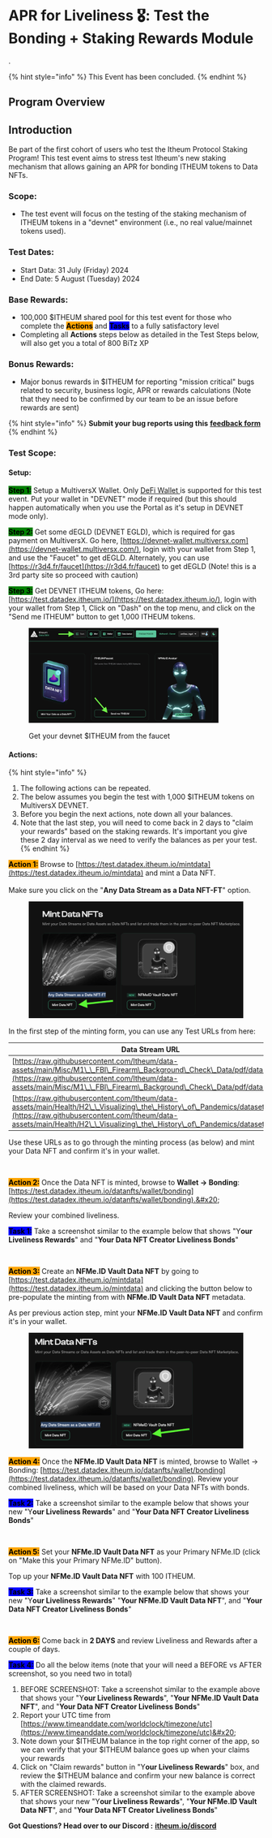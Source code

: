 # APR for Liveliness 🎖️: Test the Bonding + Staking Rewards Module

.&#x20;

{% hint style="info" %}
This Event has been concluded.
{% endhint %}

## **Program Overview**

## Introduction

Be part of the first cohort of users who test the Itheum Protocol Staking Program! This test event aims to stress test Itheum's new staking mechanism that allows gaining an APR for bonding ITHEUM tokens to Data NFTs.&#x20;

### Scope:

* The test event will focus on the testing of the staking mechanism of ITHEUM tokens in a "devnet" environment (i.e., no real value/mainnet tokens used).

### Test Dates:

* Start Data: 31 July (Friday) 2024
* End Date:  5 August (Tuesday) 2024

### Base Rewards:

* 100,000 $ITHEUM shared pool for this test event for those who complete the <mark style="background-color:orange;">**Actions**</mark> and <mark style="background-color:blue;">**Tasks**</mark> to a fully satisfactory level
* Completing all **Actions** steps below as detailed in the Test Steps below, will also get you a total of 800 BiTz XP

### Bonus Rewards:

* Major bonus rewards in $ITHEUM for reporting "mission critical" bugs related to security, business logic, APR or rewards calculations (Note that they need to be confirmed by our team to be an issue before rewards are sent)

{% hint style="info" %}
**Submit your bug reports using this** [**feedback form**](https://forms.gle/utFkSfQyHbfjWdWv9)
{% endhint %}

###

### Test Scope:

#### Setup:

<mark style="background-color:green;">**Step 1:**</mark> Setup a MultiversX Wallet. Only [DeFi Wallet ](../../../integrators/supported-wallets/multiversx-defi-wallet.md)is supported for this test event. Put your wallet in "DEVNET" mode if required (but this should happen automatically when you use the Portal as it's setup in DEVNET mode only).

<mark style="background-color:green;">**Step 2:**</mark> Get some dEGLD (DEVNET EGLD), which is required for gas payment on MultiversX. Go here, [https://devnet-wallet.multiversx.com](https://devnet-wallet.multiversx.com/), login with your wallet from Step 1, and use the "Faucet" to get dEGLD. Alternately, you can use [https://r3d4.fr/faucet](https://r3d4.fr/faucet) to get dEGLD (Note! this is a 3rd party site so proceed with caution)

<mark style="background-color:green;">**Step 3:**</mark> Get DEVNET ITHEUM tokens, Go here: [https://test.datadex.itheum.io/](https://test.datadex.itheum.io/), login with your wallet from Step 1, Click on "Dash" on the top menu, and click on the "Send me ITHEUM" button to get 1,000 ITHEUM tokens.

<figure><img src="../../../.gitbook/assets/image (1) (1) (1) (1) (1) (1) (1).png" alt="" width="375"><figcaption><p>Get your devnet $ITHEUM from the faucet</p></figcaption></figure>

#### Actions:

{% hint style="info" %}
1. The following actions can be repeated.
2. The below assumes you begin the test with 1,000 $ITHEUM tokens on MultiversX DEVNET.
3. Before you begin the next actions, note down all your balances.
4. Note that the last step, you will need to come back in 2 days to "claim your rewards" based on the staking rewards. It's important you give these 2 day interval as we need to verify the balances as per your test.
{% endhint %}

<mark style="background-color:orange;">**Action 1:**</mark> Browse to [https://test.datadex.itheum.io/mintdata](https://test.datadex.itheum.io/mintdata) and mint a Data NFT.\
\
Make sure you click on the "**Any Data Stream as a Data NFT-FT**" option.

<figure><img src="../../../.gitbook/assets/image (163).png" alt=""><figcaption></figcaption></figure>

In the first step of the minting form, you can use any Test URLs from here:

| Data Stream URL                                                                                                                                                                                                                                              | Data Preview URL                                                                                                                                                                                                                                             |
| ------------------------------------------------------------------------------------------------------------------------------------------------------------------------------------------------------------------------------------------------------------ | ------------------------------------------------------------------------------------------------------------------------------------------------------------------------------------------------------------------------------------------------------------ |
| [https://raw.githubusercontent.com/Itheum/data-assets/main/Misc/M1\_\_FBI\_Firearm\_Background\_Check\_Data/pdf/dataset.pdf](https://raw.githubusercontent.com/Itheum/data-assets/main/Misc/M1\_\_FBI\_Firearm\_Background\_Check\_Data/pdf/dataset.pdf)     | [https://raw.githubusercontent.com/Itheum/data-assets/main/Misc/M1\_\_FBI\_Firearm\_Background\_Check\_Data/pdf/preview.pdf](https://raw.githubusercontent.com/Itheum/data-assets/main/Misc/M1\_\_FBI\_Firearm\_Background\_Check\_Data/pdf/preview.pdf)     |
| [https://raw.githubusercontent.com/Itheum/data-assets/main/Health/H2\_\_Visualizing\_the\_History\_of\_Pandemics/dataset.jpeg](https://raw.githubusercontent.com/Itheum/data-assets/main/Health/H2\_\_Visualizing\_the\_History\_of\_Pandemics/dataset.jpeg) | [https://raw.githubusercontent.com/Itheum/data-assets/main/Health/H2\_\_Visualizing\_the\_History\_of\_Pandemics/preview.jpeg](https://raw.githubusercontent.com/Itheum/data-assets/main/Health/H2\_\_Visualizing\_the\_History\_of\_Pandemics/preview.jpeg) |

Use these URLs as to go through the minting process (as below) and mint your Data NFT and confirm it's in your wallet.

<figure><img src="https://lh7-rt.googleusercontent.com/docsz/AD_4nXd9Je8hXvCFFnUSfU9GgLFfoe1VpigKkKEH0FdqpnUWyq8snX3xcFN7z4CObDrofq1tjkF4KQsAV7d9BwH1CDZhVZ-eBi0SFiu5X7MJQQrHvGxhdWtbS7kJ8hqsjwLhqOH8x3QUjv8EJnVCqY-10lSxNHY?key=OH8fLwS95lQR9XaMw4LPAg" alt=""><figcaption></figcaption></figure>

<mark style="background-color:orange;">**Action 2:**</mark> Once the Data NFT is minted, browse to **Wallet -> Bonding**: [https://test.datadex.itheum.io/datanfts/wallet/bonding](https://test.datadex.itheum.io/datanfts/wallet/bonding).&#x20;

Review your combined liveliness.

<mark style="background-color:blue;">**Task 1:**</mark> Take a screenshot similar to the example below that shows "Y**our Liveliness Rewards**" and "**Your Data NFT Creator Liveliness Bonds**"

<figure><img src="https://lh7-rt.googleusercontent.com/docsz/AD_4nXc94VGjuCa8eliMGu3YKY1IB98eK0Or6HNaJZhkNFf_56ajgVkyMVPGsohrvjMDobPXTrE6ybSYUMMq1aD_dW8Iabxn5yPIrH9y_M62LIBM309c2p825Zzl2beHa65i4IFvX27EisZT7xqlwCqboGVgx09B?key=OH8fLwS95lQR9XaMw4LPAg" alt=""><figcaption></figcaption></figure>

<mark style="background-color:orange;">**Action 3:**</mark> Create an **NFMe.ID Vault Data NFT** by going to [https://test.datadex.itheum.io/mintdata](https://test.datadex.itheum.io/mintdata) and clicking the button below to pre-populate the minting from with **NFMe.ID Vault Data NFT** metadata.

As per previous action step, mint your **NFMe.ID Vault Data NFT** and confirm it's in your wallet.

<figure><img src="../../../.gitbook/assets/image (164).png" alt=""><figcaption></figcaption></figure>

<mark style="background-color:orange;">**Action 4:**</mark> Once the **NFMe.ID Vault Data NFT** is minted, browse to Wallet -> Bonding: [https://test.datadex.itheum.io/datanfts/wallet/bonding](https://test.datadex.itheum.io/datanfts/wallet/bonding). Review your combined liveliness, which will be based on your Data NFTs with bonds.

<mark style="background-color:blue;">**Task 2:**</mark> Take a screenshot similar to the example below that shows your new "Y**our Liveliness Rewards**" and "**Your Data NFT Creator Liveliness Bonds**"

<figure><img src="https://lh7-rt.googleusercontent.com/docsz/AD_4nXfhlrC_WFufpJUK4yfX2ugDiHvYnJps8rwFzBKS5XSWHGE26uZfkRqEk8B2Y0AtwkJkgiuh9ywwhgWl2bVSaX3oB9GgLcQ4qhUT5fl9hNoFgpHwPi0idxkadCPEiJQ7HC6u2FFKjEycNjvS6s8BhHgrQw7z?key=OH8fLwS95lQR9XaMw4LPAg" alt=""><figcaption></figcaption></figure>

<mark style="background-color:orange;">**Action 5:**</mark> Set your **NFMe.ID Vault Data NFT** as your Primary NFMe.ID (click on "Make this your Primary NFMe.ID" button).&#x20;

Top up your **NFMe.ID Vault Data NFT** with 100 ITHEUM.

<mark style="background-color:blue;">**Task 3:**</mark> Take a screenshot similar to the example below that shows your new "Y**our Liveliness Rewards**" "**Your NFMe.ID Vault Data NFT**", and "**Your Data NFT Creator Liveliness Bonds**"

<figure><img src="https://lh7-rt.googleusercontent.com/docsz/AD_4nXeHaMtARsCb_1tYjxhkoiKKdBr58hpHVEOoh6W-Heng1U-D2jNxwOeNYBSCskHI5T_kJMB-aSOHLQmse_bvZI1n8IFNF-_zdmeETwaZhw2RPps_bb06RP1WvyUGzFY5RFWWWSxiThFmzmy82uMxtq_XkSg?key=OH8fLwS95lQR9XaMw4LPAg" alt=""><figcaption></figcaption></figure>

<mark style="background-color:orange;">**Action 6:**</mark> Come back in **2 DAYS** and review Liveliness and Rewards after a couple of days.

<mark style="background-color:blue;">**Task 4:**</mark>  Do all the below items (note that your will need a BEFORE vs AFTER screenshot, so you need two in total)

1. BEFORE SCREENSHOT: Take a screenshot similar to the example above that shows your "Y**our Liveliness Rewards**", "**Your NFMe.ID Vault Data NFT**", and "**Your Data NFT Creator Liveliness Bonds**" &#x20;
2. Report your UTC time from [https://www.timeanddate.com/worldclock/timezone/utc](https://www.timeanddate.com/worldclock/timezone/utc)&#x20;
3. Note down your $ITHEUM balance in the top right corner of the app, so we can verify that your $ITHEUM balance goes up when your claims your rewards
4. Click on "Claim rewards" button in "Y**our Liveliness Rewards**" box, and review the $ITHEUM balance and confirm your new balance is correct with the claimed rewards.
5. AFTER SCREENSHOT: Take a screenshot similar to the example above that shows your new "Y**our Liveliness Rewards**", "**Your NFMe.ID Vault Data NFT**", and "**Your Data NFT Creator Liveliness Bonds**" &#x20;

**Got Questions? Head over to our Discord :** [**itheum.io/discord** ](https://itheum.io/discord)



